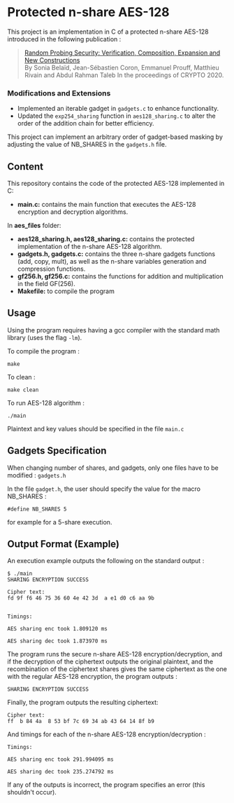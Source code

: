 # Protected n-share AES-128

This project is an implementation in C of a protected n-share AES-128 introduced in the following publication :

> [Random Probing Security: Verification, Composition, Expansion and New Constructions](https://eprint.iacr.org/2020/786)  
> By Sonia Belaïd, Jean-Sébastien Coron, Emmanuel Prouff, Matthieu Rivain and Abdul Rahman Taleb 
> In the proceedings of CRYPTO 2020.

### Modifications and Extensions

- Implemented an iterable gadget in `gadgets.c` to enhance functionality. 
- Updated the `exp254_sharing` function in `aes128_sharing.c` to alter the order of the addition chain for better efficiency.

This project can implement an arbitrary order of gadget-based masking by adjusting the value of NB_SHARES in the `gadgets.h` file.

## Content

This repository contains the code of the protected AES-128 implemented in C:

* __main.c:__ contains the main function that executes the AES-128 encryption and decryption algorithms.

In **aes_files** folder:

* __aes128_sharing.h, aes128_sharing.c:__ contains the protected implementation of the n-share AES-128 algorithm.
* __gadgets.h, gadgets.c:__ contains the three n-share gadgets functions (add, copy, mult), as well as the n-share variables generation and compression functions.
* __gf256.h, gf256.c:__ contains the functions for addition and multiplication in the field GF(256).
* __Makefile:__ to compile the program

## Usage

Using the program requires having a gcc compiler with the standard math library (uses the flag `-lm`).

To compile the program :

```
make
```

To clean :

```
make clean
```

To run AES-128 algorithm :

```
./main
```

Plaintext and key values should be specified in the file `main.c` 

## Gadgets Specification

When changing number of shares, and gadgets, only one files have to be modified : `gadgets.h` 

In the file `gadget.h`, the user should specify the value for the macro NB_SHARES : 

```
#define NB_SHARES 5
```

for example for a 5-share execution.

## Output Format (Example)

An execution example outputs the following on the standard output :

```
$ ./main
SHARING ENCRYPTION SUCCESS

Cipher text:
fd 9f f6 46 75 36 60 4e 42 3d  a e1 d0 c6 aa 9b 


Timings: 

AES sharing enc took 1.809120 ms

AES sharing dec took 1.873970 ms
```

The program runs the secure n-share  AES-128 encryption/decryption, and if the decryption of the ciphertext outputs the original plaintext, and the recombination of the ciphertext shares gives the same ciphertext as the one with the regular AES-128 encryption,  the program outputs :

```
SHARING ENCRYPTION SUCCESS
```

Finally, the program outputs the resulting ciphertext:

```
Cipher text:
ff  b 84 4a  8 53 bf 7c 69 34 ab 43 64 14 8f b9 
```

And timings for each of the n-share AES-128 encryption/decryption :

```
Timings: 

AES sharing enc took 291.994095 ms

AES sharing dec took 235.274792 ms
```

If any of the outputs is incorrect, the program specifies an error (this shouldn't occur).

